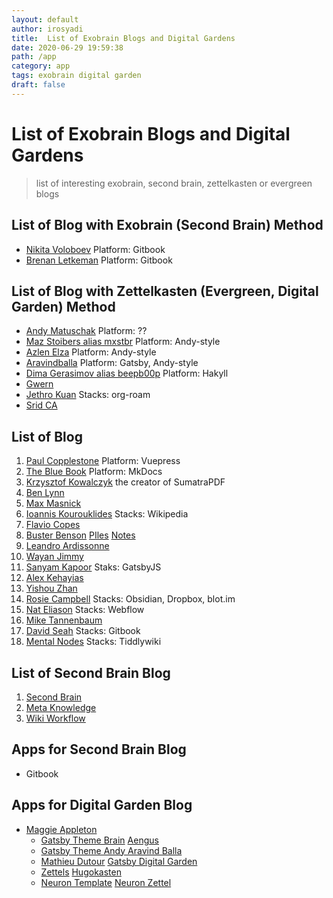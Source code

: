 ```yaml
---
layout: default
author: irosyadi
title:  List of Exobrain Blogs and Digital Gardens
date: 2020-06-29 19:59:38
path: /app
category: app
tags: exobrain digital garden
draft: false
---
```


# List of Exobrain Blogs and Digital Gardens

> list of interesting exobrain, second brain, zettelkasten or evergreen blogs

## List of Blog with Exobrain (Second Brain) Method
- [Nikita Voloboev](https://wiki.nikitavoloboev.xyz) Platform: Gitbook
- [Brenan Letkeman](https://ltkmn.gitbook.io/brendex/) Platform: Gitbook


## List of Blog with Zettelkasten (Evergreen, Digital Garden) Method
- [Andy Matuschak](https://notes.andymatuschak.org/About_these_notes) Platform: ??
- [Maz Stoibers alias mxstbr](https://notes.mxstbr.com/) Platform: Andy-style
- [Azlen Elza](https://notes.azlen.me/) Platform: Andy-style
- [Aravindballa](https://notes.aravindballa.com/) Platform: Gatsby, Andy-style
- [Dima Gerasimov alias beepb00p](https://beepb00p.xyz/) Platform: Hakyll
- [Gwern](https://www.gwern.net/)
- [Jethro Kuan](https://braindump.jethro.dev/) Stacks: org-roam
- [Srid CA](https://www.srid.ca/356bec10.html)

## List of Blog 

1. [Paul Copplestone](https://paul.copplest.one/) Platform: Vuepress
2. [The Blue Book](https://lyz-code.github.io/blue-book/) Platform: MkDocs
8. [Krzysztof Kowalczyk](https://blog.kowalczyk.info/) the creator of SumatraPDF
9. [Ben Lynn](http://www-cs-students.stanford.edu/~blynn/)
11. [Max Masnick](https://maxmasnick.com/kb/)
12. [Ioannis Kourouklides](https://wiki.kourouklides.com/wiki/Main_Page) Stacks: Wikipedia
13. [Flavio Copes](https://flaviocopes.com/)
14. [Buster Benson](https://busterbenson.com/) [PIles](https://busterbenson.com/piles/) [Notes](https://notes.busterbenson.com/)
15. [Leandro Ardissonne](https://knowledge.lardissone.now.sh/)
16. [Wayan Jimmy](https://wayanjimmy-notebook.netlify.app/)
17. [Sanyam Kapoor](https://www.sanyamkapoor.com/) Staks: GatsbyJS
18. [Alex Kehayias](https://notes.alexkehayias.com/)
19. [Yishou Zhan](http://lastweek.io/)
20. [Rosie Campbell](https://rosiecampbell.me/) Stacks: Obsidian, Dropbox, blot.im
21. [Nat Eliason](https://www.nateliason.com/) Stacks: Webflow
22. [Mike Tannenbaum](https://mind.miketannenbaum.com/) 
23. [David Seah](https://davidseah.gitbook.io/davidseah/) Stacks: Gitbook
24. [Mental Nodes](https://www.mentalnodes.com/) Stacks: Tiddlywiki


## List of Second Brain Blog
1. [Second Brain](https://github.com/KasperZutterman/Second-Brain)
2. [Meta Knowledge](https://github.com/RichardLitt/meta-knowledge)
3. [Wiki Workflow](https://wiki.nikitavoloboev.xyz/other/wiki-workflow)

## Apps for Second Brain Blog
- Gitbook

## Apps for Digital Garden Blog
- [Maggie Appleton](https://github.com/MaggieAppleton/digital-gardeners)
   - [Gatsby Theme Brain](https://github.com/aengusmcmillin/gatsby-theme-brain) [Aengus](https://aengusmcmillin.com/brain)
   - [Gatsby Theme Andy ](https://github.com/aravindballa/gatsby-theme-andy) [Aravind Balla](https://notes.aravindballa.com/)
   - [Mathieu Dutour](https://mathieudutour.github.io/gatsby-digital-garden/) [Gatsby Digital Garden](https://github.com/mathieudutour/gatsby-digital-garden/)
   - [Zettels](https://github.com/crisrojas/Zettels) [Hugokasten](https://hugokasten.netlify.app/features.html)
   - [Neuron Template](https://github.com/srid/neuron-template) [Neuron Zettel](https://neuron.zettel.page/)